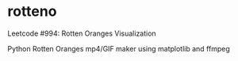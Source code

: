 # rotteno
Leetcode #994: Rotten Oranges Visualization

Python Rotten Oranges mp4/GIF maker using matplotlib and ffmpeg
